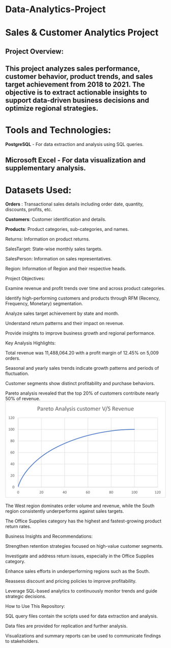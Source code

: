 # Data-Analytics-Project
# Sales & Customer Analytics Project


## Project Overview:

This project analyzes sales performance, customer behavior, product trends, and sales target achievement from 2018 to 2021. The objective is to extract actionable insights to support data-driven business decisions and optimize regional strategies.
---

# Tools and Technologies:

**PostgreSQL** - For data extraction and analysis using SQL queries.

**Microsoft Excel** - For data visualization and supplementary analysis.
---

# Datasets Used:

**Orders** : Transactional sales details including order date, quantity, discounts, profits, etc.

**Customers**: Customer identification and details.

**Products**: Product categories, sub-categories, and names.

Returns: Information on product returns.

SalesTarget: State-wise monthly sales targets.

SalesPerson: Information on sales representatives.

Region: Information of Region and their respective heads.


Project Objectives:

Examine revenue and profit trends over time and across product categories.

Identify high-performing customers and products through RFM (Recency, Frequency, Monetary) segmentation.

Analyze sales target achievement by state and month.

Understand return patterns and their impact on revenue.

Provide insights to improve business growth and regional performance.


Key Analysis Highlights:

Total revenue was 11,488,064.20 with a profit margin of 12.45% on 5,009 orders.

Seasonal and yearly sales trends indicate growth patterns and periods of fluctuation.

Customer segments show distinct profitability and purchase behaviors.

Pareto analysis revealed that the top 20% of customers contribute nearly 50% of revenue.
![Pareto Analysis](images/Pareto_analysis.png)


The West region dominates order volume and revenue, while the South region consistently underperforms against sales targets.

The Office Supplies category has the highest and fastest-growing product return rates.


Business Insights and Recommendations:

Strengthen retention strategies focused on high-value customer segments.

Investigate and address return issues, especially in the Office Supplies category.

Enhance sales efforts in underperforming regions such as the South.

Reassess discount and pricing policies to improve profitability.

Leverage SQL-based analytics to continuously monitor trends and guide strategic decisions.


How to Use This Repository:

SQL query files contain the scripts used for data extraction and analysis.

Data files are provided for replication and further analysis.

Visualizations and summary reports can be used to communicate findings to stakeholders.
